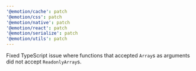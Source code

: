 ```yaml
---
'@emotion/cache': patch
'@emotion/css': patch
'@emotion/native': patch
'@emotion/react': patch
'@emotion/serialize': patch
'@emotion/utils': patch
---
```


Fixed TypeScript issue where functions that accepted `Array`s as arguments did not accept `ReadonlyArray`s.
